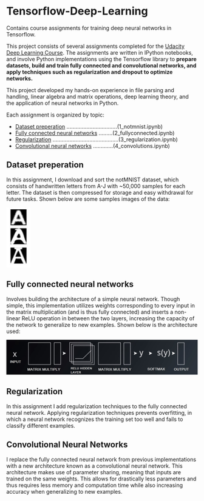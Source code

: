 # Tensorflow-Deep-Learning
Contains course assignments for training deep neural networks in Tensorflow.

This project consists of several assignments completed for the [Udacity Deep Learning Course](https://www.udacity.com/course/deep-learning--ud730). The assignments are written in IPython notebooks, and involve Python implementations using the Tensorflow library to **prepare datasets, build and train fully connected and convolutional networks, and apply techniques such as regularization and dropout to optimize networks.** 

This project developed my hands-on experience in file parsing and handling, linear algebra and matrix operations, deep learning theory, and the application of neural networks in Python.

Each assignment is organized by topic:
* [Dataset preperation](#dataset-preperation) .................................(1_notmnist.ipynb)
* [Fully connected neural networks](#fully-connected-neural-networks) .........(2_fullyconnected.ipynb)
* [Regularization](#regularization) ...........................................(3_regularization.ipynb)
* [Convolutional neural networks](#convolutional-neural-networks) .............(4_convolutions.ipynb)

## Dataset preperation
In this assignment, I download and sort the notMNIST dataset, which consists of handwritten letters from A-J with ~50,000 samples for each letter. The dataset is then compressed for storage and easy withdrawal for future tasks. Shown below are some samples images of the data:

![image](assets/capture1_2.JPG)

## Fully connected neural networks
Involves building the architecture of a simple neural network. Though simple, this implementation utilizes weights corresponding to every input in the matrix multiplication (and is thus fully connected) and inserts a non-linear ReLU operation in between the two layers, increasing the capacity of the network to generalize to new examples. Shown below is the architecture used:

![image](assets/capture2_1.jpg)

## Regularization 
In this assignment I add regularization techniques to the fully connected neural network. Applying regularization techniques prevents overfitting, in which a neural network recognizes the training set too well and fails to classify different examples. 

## Convolutional Neural Networks
I replace the fully connected neural network from previous implementations with a new architecture known as a convolutional neural network. This architecture makes use of parameter sharing, meaning that inputs are trained on the same weights. This allows for drastically less parameters and thus requires less memory and computation time while also increasing accuracy when generalizing to new examples. 

